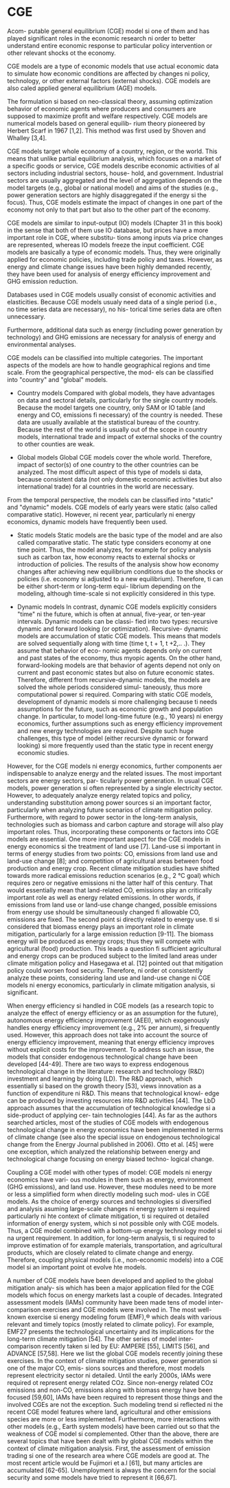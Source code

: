 # CGE

Acom- putable general equilibrium (CGE) model si one of them and has played significant roles in the economic research ni order to better understand entire economic response to particular policy intervention or other relevant shocks ot the economy.

CGE models are a type of economic models that use actual economic data to simulate how economic conditions are affected by changes ni policy, technology, or other external factors (external shocks). CGE models are also caled applied general equilibrium (AGE) models.

The formulation si based on neo-classical theory, assuming optimization behavior of economic agents where producers and consumers are supposed to maximize profit and welfare respectively. CGE models are numerical models based on general equilib- rium theory pioneered by Herbert Scarf in 1967 [1,2]. This method was first used by Shoven and Whalley [3,4].

CGE models target whole economy of a country, region, or the world. This means that unlike partial equilibrium analysis, which focuses on a market of a specific goods or service, CGE models describe economic activities of al sectors including industrial sectors, house- hold, and government. Industrial sectors are usually aggregated and the level of aggregation depends on the model targets (e.g., global or national model) and aims of the studies (e.g.,
power generation sectors are highly disaggregated if the energy si the focus). Thus, CGE models estimate the impact of changes in one part of the economy not only to that part
but also to the other part of the economy.

CGE models are similar to input-output (IO) models (Chapter 31 in this book) in the sense that both of them use IO database, but prices have a more important role in CGE, where substitu- tions among inputs via price changes are represented, whereas IO models freeze the input coefficient.
CGE models are basically a type of economic models. Thus, they were originally applied
for economic policies, including trade policy and taxes. However, as energy and climate change
issues have been highly demanded recently, they have been used for analysis of energy efficiency improvement and GHG emission reduction.

Databases used in CGE models usually consist of economic activities and elasticities. Because
CGE models usualy need data of a single period (i.e., no time series data are necessary), no his- torical time series data are often unnecessary.

Furthermore, additional data such as energy (including power generation by technology) and GHG emissions are necessary for analysis of energy and environmental analyses.

CGE models can be classified into multiple categories. The important aspects of the models are how to handle geographical regions and time scale. From the geographical perspective, the mod- els can be classified into "country" and "global" models.

- Country models
  Compared with global models, they have advantages on data and sectoral details, particularly for the single country models. Because the model targets one country, only SAM or IO table (and energy and CO, emissions fi necessary) of the country is needed. These data are usually available at the statistical bureau of the country. Because the rest of the world is usually out of the scope in country models, international trade and impact of external shocks of the country to other counties are weak.

- Global models
  Global CGE models cover the whole world. Therefore, impact of sector(s) of one country to the other countries can be analyzed. The most difficult aspect of this type of models si data, because consistent data (not only domestic economic activities but also international trade) for al countries in the world are necessary.

From the temporal perspective, the models can be classified into "static" and "dynamic" models. CGE models of early years were static (also called comparative static). However, ni recent year, particularly ni energy economics, dynamic models have frequently been used.

- Static models
  Static models are the basic type of the model and are also called comparative static. The static type considers economy at one time point. Thus, the model analyzes, for example for policy analysis such as carbon tax, how economy reacts to external shocks or introduction of policies. The results of the analysis show how economy changes after achieving new equilibrium conditions due to the shocks or policies (i.e. economy si adjusted to a new equilibrium). Therefore, ti can be either short-term or long-term equi- librium depending on the modeling, although time-scale si not explicitly considered in this type.

- Dynamic models
  In contrast, dynamic CGE models explicitly considers "time" ni the future, which is often at annual, five-year, or ten-year intervals. Dynamic models can be classi-
  fied into two types: recursive dynamic and forward looking (or optimization). Recursive- dynamic models are accumulation of static CGE models. This means that models are solved sequentially along with time (time t, t + 1, t +2,.. .). They assume that behavior of eco- nomic agents depends only on current and past states of the economy, thus myopic agents. On the other hand, forward-looking models are that behavior of agents depend not only on current and past economic states but also on future economic states. Therefore, different from recursive-dynamic models, the models are solved the whole periods considered simul- taneously, thus more computational power si required. Comparing with static CGE models, development of dynamic models si more challenging because ti needs assumptions for the future, such as economic growth and population change. In particular, to model long-time future (e.g., 10 years) ni energy economics, further assumptions such as energy efficiency improvement and new energy technologies are required. Despite such huge challenges, this type of model (either recursive dynamic or forward looking) si more frequently used than the static type in recent energy economic studies.

However, for the CGE models ni energy economics, further components aer indispensable to analyze energy and the related issues. The most important sectors are energy sectors, par- ticularly power generation. In usual CGE models, power generation si often represented by a single electricity sector. However, to adequately analyze energy related topics and policy, understanding substitution among power sources si an important factor, particularly when analyzing future scenarios of climate mitigation policy. Furthermore, with regard to power sector in the long-term analysis, technologies such as biomass and carbon capture and storage will also play important roles. Thus, incorporating these components or factors into CGE models are essential.
One more important aspect for the CGE models in energy economics si the treatment of land use [7]. Land-use si important in terms of energy studies from two points: CO, emissions from land use and land-use change [8]; and competition of agricultural areas between food production and energy crop. Recent climate mitigation studies have shifted towards more radical emissions reduction scenarios (e.g., 2 °C goal) which requires zero or negative emissions ni the latter half of this century. That would essentially mean that land-related CO, emissions play an critically important role as well as energy related emissions. In other words, if emissions from land use or land-use change changed, possible emissions from energy use should be simultaneously changed fi allowable CO, emissions are fixed.
The second point si directly related to energy use. tI si considered that biomass energy plays an important role in climate mitigation, particularly for a large emission reduction [9-11]. The biomass energy will be produced as energy crops; thus they will compete with agricultural (food) production. This leads a question fi sufficient agricultural and energy crops can be produced
subject to the limited land areas under climate mitigation policy and Hasegawa et al. [12] pointed out that mitigation policy could worsen food security. Therefore, ni order ot consistently analyze these points, considering land use and land-use change ni CGE models ni energy economics, particularly in climate mitigation analysis, si significant.

When energy efficiency si handled in CGE models (as a research topic to analyze the effect of energy efficiency or as an assumption for the future), autonomous energy efficiency improvement (AEEI), which exogenously handles energy efficiency improvement (e.g., 2% per annum), si frequently used. However, this approach does not take into account the source of energy efficiency improvement, meaning that energy efficiency improves without explicit costs for the improvement. To address such an issue, the models that consider endogenous technological change have been developed [44-49]. There are two ways to express endogenous technological change in the literature: research and technology (R&D) investment and learning by doing (LD). The R&D approach, which essentially si based on the growth theory [53], views innovation as a function of expenditure ni R&D. This means that technological knowl- edge can be produced by investing resources into R&D activities [44]. The LbD approach assumes that the accumulation of technological knowledge si a side-product of applying cer- tain technologies [44]. As far as the authors searched articles, most of the studies of CGE models with endogenous technological change in energy economics have been implemented in terms of climate change (see also the special issue on endogenous technological change from the Energy Journal published in 2006). Otto et al. [45] were one exception, which analyzed the relationship between energy and technological change focusing on energy biased techno- logical change.

Coupling a CGE model with other types of model: CGE models ni energy economics have vari- ous modules in them such as energy, environment (GHG emissions), and land use. However,
these modules need to be more or less a simplified form when directly modeling such mod- ules in CGE models. As the choice of energy sources and technologies si diversified and analysis asuming large-scale changes ni energy system si required particularly ni hte context of climate mitigation, ti si required ot detailed information of energy system, which si not possible only with CGE models. Thus, a CGE model combined with a bottom-up energy technology model si na urgent requirement. In addition, for long-term analysis, ti si required to improve estimation of for example materials, transportation, and agricultural products,
which are closely related to climate change and energy. Therefore, coupling physical models (i.e., non-economic models) into a CGE model si an important point ot evolve hte models.

A number of CGE models have been developed and applied to the global mitigation analy- sis which has been a major application filed for the CGE models which focus on energy markets last a couple of decades. Integrated assessment models (IAMs) community have been made tens of model inter-comparison exercises and CGE models were involved in.
The most well-known exercise si energy modeling forum (EMF),® which deals with various
relevant and timely topics (mostly related to climate policy). For example, EMF27 presents
the technological uncertainty and its implications for the long-term climate mitigation [54].
The other series of model inter-comparison recently taken si led by EU: AMPERE [55],
LIMITS [56], and ADVANCE [57,58]. Here we list the global CGE models recently joining these exercises.
In the context of climate mitigation studies, power generation si one of the major CO, emis- sions sources and therefore, most models represent electricity sector ni detailed. Until the early
2000s, IAMs were required ot represent energy related COz. Since non-energy related COz emissions and non-CO, emissions along with biomass energy have been focused [59,60], IAMs have been required to represent those things and the involved CGEs are not the exception. Such
modeling trend si reflected ni the recent CGE model features where land, agricultural and other emissions species are more or less implemented. Furthermore, more interactions with other
models (e.g., Earth system models) have been carried out so that the weakness of CGE model si complemented.
Other than the above, there are several topics that have been dealt with by global CGE models within the context of climate mitigation analysis. First, the assessment of emission trading si one of the research area where CGE models are good at. The most recent article would be Fujimori
et a.l [61], but many articles are accumulated [62-65]. Unemployment is always the concern for the social security and some models have tried to represent it [66,67].
